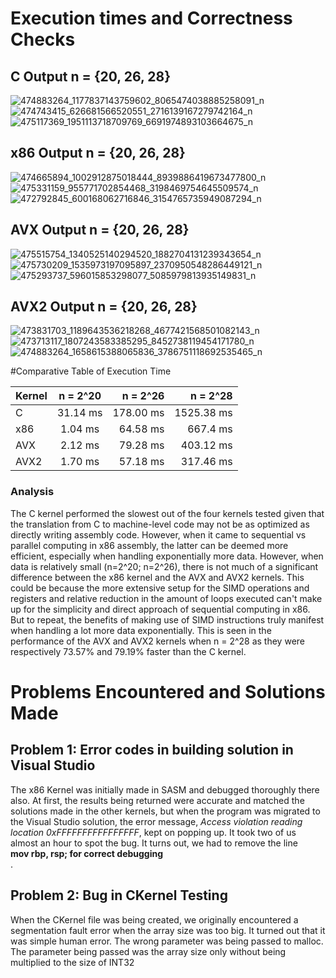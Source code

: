 # Execution times and Correctness Checks
## C Output n = {20, 26, 28}
![474883264_1177837143759602_8065474038885258091_n](https://github.com/user-attachments/assets/fa479166-6c17-4f69-bd7d-6a8610093771)
![474743415_626681566520551_2716139167279742164_n](https://github.com/user-attachments/assets/1b535ac5-637b-48ab-ac45-92b1b188c14a)
![475117369_1951113718709769_6691974893103664675_n](https://github.com/user-attachments/assets/e1d269ab-fff5-4121-a517-5ae2eae3843d)
## x86 Output n = {20, 26, 28}
![474665894_1002912875018444_8939886419673477800_n](https://github.com/user-attachments/assets/a484c463-5a70-48d0-9d38-0ebc76757421)
![475331159_955771702854468_3198469754645509574_n](https://github.com/user-attachments/assets/6089be25-1ab5-4684-8c0a-bee58a796d06)
![472792845_600168062716846_3154765735949087294_n](https://github.com/user-attachments/assets/02d2c069-8072-442b-a68c-abef09883c7d)

## AVX Output n = {20, 26, 28}
![475515754_1340525140294520_1882704131239343654_n](https://github.com/user-attachments/assets/2fb8ddde-7017-4745-9377-5b5e82053512)
![475730209_1535973197095897_2370950548286449121_n](https://github.com/user-attachments/assets/da9d56a7-0c6c-4d44-a854-ef2e1a9551f1)
![475293737_596015853298077_5085979813935149831_n](https://github.com/user-attachments/assets/fc3de216-b7e7-4b75-b9c3-c81bea713b53)
## AVX2 Output n = {20, 26, 28}
![473831703_1189643536218268_4677421568501082143_n](https://github.com/user-attachments/assets/9eb42a2e-0b98-407b-815f-5bfed013bc68)
![473713117_1807243583385295_8452738119454171780_n](https://github.com/user-attachments/assets/ac1d6c8b-bc21-4405-8f2f-c7f6f2d4fda9)
![474883264_1658615388065836_3786751118692535465_n](https://github.com/user-attachments/assets/a67c4b55-b0c2-44d6-a702-2668e612fe72)


#Comparative Table of Execution Time

| Kernel | n = 2^20 | n = 2^26 | n = 2^28 |
|--------|:--------:|---------:|---------:|
| C      | 31.14 ms  | 178.00 ms | 1525.38 ms |
| x86    | 1.04 ms  | 64.58 ms | 667.4 ms  |
| AVX    | 2.12 ms  | 79.28 ms   |403.12 ms    |
| AVX2   | 1.70 ms  | 57.18 ms | 317.46 ms  |

### Analysis
The C kernel performed the slowest out of the four kernels tested given that the translation from C to machine-level code may not be as optimized as directly writing assembly code. However, when it came to sequential vs parallel computing in x86 assembly, the latter can be deemed more efficient, especially when handling exponentially more data. However, when data is relatively small (n=2^20; n=2^26), there is not much of a significant difference between the x86 kernel and the AVX and AVX2 kernels. This could be because the more extensive setup for the SIMD operations and registers and relative reduction in the amount of loops executed can't make up for the simplicity and direct approach of sequential computing in x86. But to repeat, the benefits of making use of SIMD instructions truly manifest when handling a lot more data exponentially. This is seen in the performance of the AVX and AVX2 kernels when n = 2^28 as they were respectively 73.57% and 79.19% faster than the C kernel. 

# Problems Encountered and Solutions Made
## Problem 1: Error codes in building solution in Visual Studio
The x86 Kernel was initially made in SASM and debugged thoroughly there also. At first, the results being returned were accurate and matched the solutions made in the other kernels, but when the program was migrated to the Visual Studio solution, the error message, _Access violation reading location 0xFFFFFFFFFFFFFFFF_, kept on popping up. It took two of us almost an hour to spot the bug. It turns out, we had to remove the line <br/> **mov rbp, rsp; for correct debugging** <br/>. 

## Problem 2: Bug in CKernel Testing
When the CKernel file was being created, we originally encountered a segmentation fault error when the array size was too big. It turned out that it was simple human error. The wrong parameter was being passed to malloc. The parameter being passed was the array size only without being multiplied to the size of INT32
